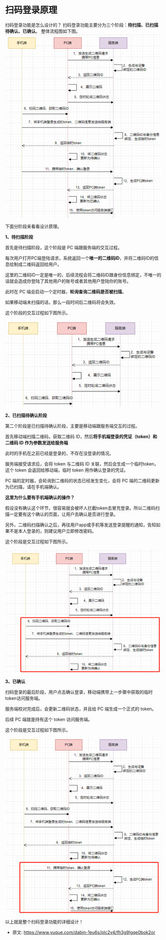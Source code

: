 # 扫码登录原理
<!--page header-->

扫码登录功能是怎么设计的？
扫码登录功能主要分为三个阶段：**待扫描、已扫描待确认、已确认**。
整体流程图如下图。
![](./img/GnZ8J51bfgDK82Cf/%E6%95%B4%E4%B8%AA%E6%B5%81%E7%A8%8B-647796.png)

下面分阶段来看看设计原理。

**1、待扫描阶段**

首先是待扫描阶段，这个阶段是 PC 端跟服务端的交互过程。

每次用户打开PC端登陆请求，系统返回一个**唯一的二维码ID**，并将二维码ID的信息绘制成二维码返回给用户。

这里的二维码ID一定是唯一的，后续流程会将二维码ID跟身份信息绑定，不唯一的话就会造成你登陆了其他用户的账号或者其他用户登陆你的账号。

此时在 PC 端会启动一个定时器，**轮询查询二维码是否被扫描**。

如果移动端未扫描的话，那么一段时间后二维码将会失效。

这个阶段的交互过程如下图所示。

![](./img/GnZ8J51bfgDK82Cf/%E7%AC%AC%E4%B8%80%E9%98%B6%E6%AE%B5-526043.png)

**2、已扫描待确认阶段**

第二个阶段是已扫描待确认阶段，主要是移动端跟服务端交互的过程。

首先移动端扫描二维码，获取二维码 ID，然后**将手机端登录的凭证（token）和 二维码 ID 作为参数发送给服务端**

此时的手机在之前已经是登录的，不存在没登录的情况。

服务端接受请求后，会将 token 与二维码 ID 关联，然后会生成一个临时token，这个 token 会返回给移动端，临时 token 用作确认登录的凭证。

PC 端的定时器，会轮询到二维码的状态已经发生变化，会将 PC 端的二维码更新为已扫描，请在手机端确认。

**这里为什么要有手机端确认的操作？**

假设没有确认这个环节，很容易就会被坏人拦截token去冒充登录。所以二维码扫描一定要有这个确认的页面，让用户去确认是否进行登录。

另外，二维码扫描确认之后，再往用户app或手机等发送登录提醒的通知，告知如果不是本人登录的，则建议用户立即修改密码。

这个阶段是交互过程如下图所示。

![](./img/GnZ8J51bfgDK82Cf/20220411002823-242707.png)

**3、已确认**

扫码登录的最后阶段，用户点击确认登录，移动端携带上一步骤中获取的临时 token访问服务端。

服务端校对完成后，会更新二维码状态，并且给 PC 端生成一个正式的 token。

后续 PC 端就是持有这个 token 访问服务端。

这个阶段是交互过程如下图所示。

![](./img/GnZ8J51bfgDK82Cf/20220411002832-083694.png)

以上就是整个扫码登录功能的详细设计！


<!--page footer-->
- 原文: <https://www.yuque.com/dabin-1eu6s/plc2v4/fh3g9lgqe0bok2or>